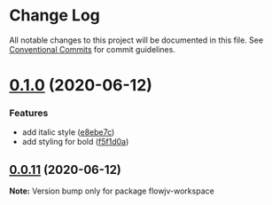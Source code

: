 # Change Log

All notable changes to this project will be documented in this file.
See [Conventional Commits](https://conventionalcommits.org) for commit guidelines.

# [0.1.0](https://github.com/pkishoez/flowjv/compare/v0.0.11...v0.1.0) (2020-06-12)


### Features

* add italic style ([e8ebe7c](https://github.com/pkishoez/flowjv/commit/e8ebe7cbe9b5ebc725d01ee88d9e4bc76e601468))
* add styling for bold ([f5f1d0a](https://github.com/pkishoez/flowjv/commit/f5f1d0ae80873e9141e6f02a25b9f68c1960d28f))





## [0.0.11](https://github.com/pkishoez/flowjv/compare/v0.0.10...v0.0.11) (2020-06-12)

**Note:** Version bump only for package flowjv-workspace
